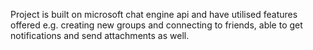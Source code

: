 Project is built on microsoft chat engine api and have utilised features offered e.g. creating new groups and connecting to friends, able to get notifications and send attachments as well.
